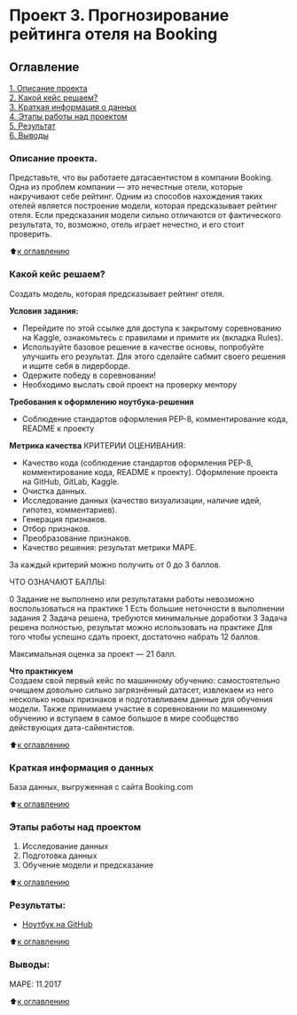 # Проект 3. Прогнозирование рейтинга отеля на Booking

## Оглавление  
[1. Описание проекта](https://github.com/V3ence/DS_education/blob/main/project_4/README.md#Описание-проекта)  
[2. Какой кейс решаем?](https://github.com/V3ence/DS_education/blob/main/project_4/README.md#%D0%BA%D0%B0%D0%BA%D0%BE%D0%B9-%D0%BA%D0%B5%D0%B9%D1%81-%D1%80%D0%B5%D1%88%D0%B0%D0%B5%D0%BC)  
[3. Краткая информация о данных](https://github.com/V3ence/DS_education/blob/main/project_4/README.md#%D0%BA%D1%80%D0%B0%D1%82%D0%BA%D0%B0%D1%8F-%D0%B8%D0%BD%D1%84%D0%BE%D1%80%D0%BC%D0%B0%D1%86%D0%B8%D1%8F-%D0%BE-%D0%B4%D0%B0%D0%BD%D0%BD%D1%8B%D1%85)  
[4. Этапы работы над проектом](https://github.com/V3ence/DS_education/blob/main/project_4/README.md#Этапы-работы-над-проектом)  
[5. Результат](https://github.com/V3ence/DS_education/blob/main/project_4/README.md#Результаты)    
[6. Выводы](https://github.com/V3ence/DS_education/blob/main/project_4/README.md#Выводы)   


### Описание проекта.    
Представьте, что вы работаете датасаентистом в компании Booking. Одна из проблем компании — это нечестные отели, которые накручивают себе рейтинг. Одним из способов нахождения таких отелей является построение модели, которая предсказывает рейтинг отеля. Если предсказания модели сильно отличаются от фактического результата, то, возможно, отель играет нечестно, и его стоит проверить.

:arrow_up:[к оглавлению](https://github.com/V3ence/DS_education/blob/main/project_4/README.md#Оглавление)

### Какой кейс решаем?    
Cоздать модель, которая предсказывает рейтинг отеля.

**Условия задания:**  
- Перейдите по этой ссылке для доступа к закрытому соревнованию на Kaggle, ознакомьтесь с правилами и примите их (вкладка Rules).
- Используйте базовое решение в качестве основы, попробуйте улучшить его результат. Для этого сделайте сабмит своего решения и ищите себя в лидерборде.
- Одержите победу в соревновании!
- Необходимо выслать свой проект на проверку ментору

**Требования к оформлению ноутбука-решения**
- Cоблюдение стандартов оформления PEP-8, комментирование кода, README к проекту

**Метрика качества** 
КРИТЕРИИ ОЦЕНИВАНИЯ:
- Качество кода (соблюдение стандартов оформления PEP-8, комментирование кода, README к проекту). Оформление проекта на GitHub, GitLab, Kaggle.
- Очистка данных.
- Исследование данных (качество визуализации, наличие идей, гипотез, комментариев).
- Генерация признаков.
- Отбор признаков.
- Преобразование признаков.
- Качество решения: результат метрики MAPE.

За каждый критерий можно получить от 0 до 3 баллов.

ЧТО ОЗНАЧАЮТ БАЛЛЫ:

0	Задание не выполнено или результатами работы невозможно воспользоваться на практике
1	Есть большие неточности в выполнении задания
2	Задача решена, требуются минимальные доработки
3	Задача решена полностью, результат можно использовать на практике
Для того чтобы успешно сдать проект, достаточно набрать 12 баллов.

Максимальная оценка за проект — 21 балл.

**Что практикуем**     
Cоздаем свой первый кейс по машинному обучению: самостоятельно очищаем довольно сильно загрязнённый датасет, извлекаем из него несколько новых признаков и подготавливаем данные для обучения модели. Также принимаем участие в соревновании по машинному обучению и вступаем в самое большое в мире сообщество действующих дата-сайентистов.

:arrow_up:[к оглавлению](https://github.com/V3ence/DS_education/blob/main/project_4/README.md#Оглавление)

### Краткая информация о данных
База данных, выгруженная с сайта Booking.com

:arrow_up:[к оглавлению](https://github.com/V3ence/DS_education/blob/main/project_4/README.md#Оглавление)

### Этапы работы над проектом
1. Исследование данных
2. Подготовка данных
3. Обучение модели и предсказание

:arrow_up:[к оглавлению](https://github.com/V3ence/DS_education/blob/main/project_4/README.md#Оглавление)

### Результаты:  
- [Ноутбук на GitHub](https://github.com/V3ence/DS_education/blob/main/project_4/v3ence-python-sf-dst-booking-reviews.ipynb)


:arrow_up:[к оглавлению](https://github.com/V3ence/DS_education/blob/main/project_4/README.md#Оглавление)

### Выводы: 
МАРЕ: 11.2017 

:arrow_up:[к оглавлению](https://github.com/V3ence/DS_education/blob/main/project_4/README.md#Оглавление)
